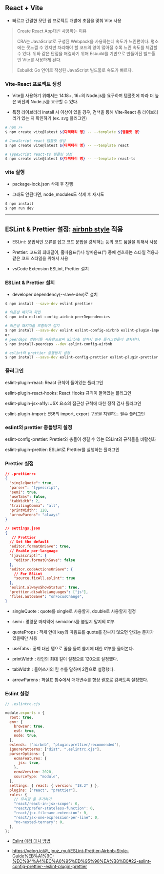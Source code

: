 ## React + Vite

- 빠르고 간결한 모던 웹 프로젝트 개발에 초점을 맞춰 Vite 사용

> Create React App대신 사용하는 이유
>
> CRA는 JavaScript로 구성된 Webpack을 사용하는데 속도가 느린편이다.
> 평소에는 못느낄 수 있지만 처리해야 할 코드의 양이 많아질 수록 느린 속도를 체감할 수 있다.
> 위와 같은 단점을 해결하기 위해 Esbuild를 기반으로 만들어진 빌드툴인 Vite를 사용하게 된다.
>
> Esbuild: Go 언어로 작성된 JavaScript 빌드툴로 속도가 빠르다.

### Vite-React 프로젝트 생성

- Vite를 사용하기 위해서는 14.18+, 16+의 Node.js를 요구하며 템플릿에 따라 더 높은 버전의 Node.js를 요구할 수 있다.

- 특정 라이브러리 install 시 이상이 있을 경우, 검색을 통해 Vite-React 용 라이브러리가 있는 지 확인하기 (ex. svg 플러그인)

```bash
# npm 7+
$ npm create vite@latest ${디렉터리 명} -- --template ${템플릿 명}

# JavaScript react 템플릿 생성
$ npm create vite@latest ${디렉터리 명} -- --template react

# TypeScript react-ts 템플릿 생성
$ npm create vite@latest ${디렉터리 명} -- --template react-ts
```

### vite 실행

- package-lock.json 삭제 후 진행

- 그래도 안된다면, node_modules도 삭제 후 재시도

```bash
$ npm install
$ npm run dev
```

---

## ESLint & Prettier 설정: [airbnb style](https://github.com/airbnb/javascript/tree/master) 적용

- ESLint: 문법적인 오류를 잡고 코드 문법을 강제하는 등의 코드 품질을 위해서 사용

- Prettier: 코드의 최대길이, 홀따옴표(')나 쌍따옴표(") 중에 선호하는 스타일 적용과 같은 코드 스타일을 위해서 사용

- vsCode Extension ESLint, Prettier 설치

### ESLint & Prettier 설치

- developer dependency(--save-dev)로 설치

```bash
$ npm install --save-dev eslint prettier

# 의존성 패키지 확인
$ npm info eslint-config-airbnb peerDependencies

# 의존성 패키지를 포함하여 설치
$ npm install --save-dev eslint eslint-config-airbnb eslint-plugin-import eslint-plugin-jsx-a11y eslint-plugin-react eslint-plugin-react-hooks
or
# peerdeps 명령어를 사용함으로써 airbnb 설치시 필수 플러그인들이 설치된다.
$ npx install-peerdeps --dev eslint-config-airbnb

# eslint와 prettier 충돌방지 설정
$ npm install --save-dev eslint-config-prettier eslint-plugin-prettier
```

### 플러그인

eslint-plugin-react: React 규칙이 들어있는 플러그인

eslint-plugin-react-hooks: React Hooks 규칙이 들어있는 플러그인

eslint-plugin-jsx-a11y: JSX 요소의 접근성 규칙에 대한 정적 검사 플러그인

eslint-plugin-import: ES6의 import, export 구문을 지원하는 필수 플러그인

### eslint와 prettier 충돌방지 설정

eslint-config-prettier: Prettier와 충돌이 생길 수 있는 ESLint의 규칙들을 비활성화

eslint-plugin-prettier: ESLint로 Prettier를 실행하는 플러그인

### Prettier 설정

```json
// .prettierrc
{
  "singleQuote": true,
  "parser": "typescript",
  "semi": true,
  "useTabs": false,
  "tabWidth": 2,
  "trailingComma": "all",
  "printWidth": 120,
  "arrowParens": "always"
}

// settings.json
{
   // Prettier
  // Set the default
  "editor.formatOnSave": true,
  // Enable per-language
  "[javascript]": {
    "editor.formatOnSave": false
  },
  "editor.codeActionsOnSave": {
    // For ESLint
    "source.fixAll.eslint": true
  },
  "eslint.alwaysShowStatus": true,
  "prettier.disableLanguages": ["js"],
  "files.autoSave": "onFocusChange",
}
```

- singleQuote : quote를 single로 사용할지, double로 사용할지 결정

- semi : 명령문 마지막에 semiclons를 붙일지 말지의 여부

- quoteProps : 객체 안에 key의 따옴표를 quote를 감싸지 않으면 안되는 문자가 있을때만 사용

- useTabs : 공백 대신 탭으로 줄을 들여 쓸지에 대한 여부를 물어본다.

- printWidth : 라인의 최대 길이 설정으로 120으로 설정했다.

- tabWidth : 들여쓰기의 칸 수를 말하며 2칸으로 설정했다.

- arrowParens : 화살표 함수에서 매개변수를 항상 괄호로 감싸도록 설정했다.

### Eslint 설정

```js
// .eslintrc.cjs

module.exports = {
  root: true,
  env: {
    browser: true,
    es6: true,
    node: true,
  },
  extends: ["airbnb", "plugin:prettier/recommended"],
  ignorePatterns: ["dist", ".eslintrc.cjs"],
  parserOptions: {
    ecmaFeatures: {
      jsx: true,
    },
    ecmaVersion: 2020,
    sourceType: "module",
  },
  settings: { react: { version: "18.2" } },
  plugins: ["react", "prettier"],
  rules: {
    // 무시할 룰 추가하기
    "react/react-in-jsx-scope": 0,
    "react/prefer-stateless-function": 0,
    "react/jsx-filename-extension": 0,
    "react/jsx-one-expression-per-line": 0,
    "no-nested-ternary": 0,
  },
};
```

- [Eslint 에러 대처 방법](https://pusha.tistory.com/entry/Eslint-%EC%97%90%EB%9F%AC-%EB%8C%80%EC%B2%98-%EB%B0%A9%EB%B2%95)

- https://velog.io/@_jouz_ryul/ESLint-Prettier-Airbnb-Style-Guide%EB%A1%9C-%EC%84%A4%EC%A0%95%ED%95%98%EA%B8%B0#22-eslint-config-prettier--eslint-plugin-prettier

<!--
3. React-router-dom 세팅
react-router-dom 패키지, types을 프로젝트에 설치
npm install react-router-dom @types/react-router-dom
import { BrowserRouter, Routes, Route } from 'react-router-dom';

function App() {
return (

<div>
<BrowserRouter>
<Routes>
<Route path="/" element={<div></div>}></Route>
</Routes>
</BrowserRouter>
</div>
);
}

export default App;

4. Styled-componets 세팅
   styled-components와 types을 프로젝트에 설치
   npm install styled-components @types/styled-components

5. recoil 세팅
   리코일 설치
   npm install recoil

6. SVG 확장자 사용 세팅
   custom.d.ts 작성
   // .svg 확장자의 파일에서 ReactComponent의 존재를 인식시켜 주는 부분

declare module '\*.svg' {
import React = require('react');
export const ReactComponent: React.FC<React.SVGProps<SVGSVGElement>>;
const src: string;
export default src;
}

vite 플러그인 설치
npm i vite-plugin-svgr

vite.config.ts 수정
import { defineConfig } from 'vite';
import react from '@vitejs/plugin-react';
import svgr from 'vite-plugin-svgr';

// https://vitejs.dev/config/
export default defineConfig({
plugins: [react(), svgr()],
});
-->
